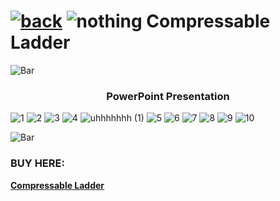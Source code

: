 # [![back](https://cdn.discordapp.com/emojis/887168885747511396?size=32)](https://dxrpy.github.io/Dxrpys-Garbage-Website/proucts) ![nothing](https://user-images.githubusercontent.com/64295233/134528980-3d398c71-0db3-4b63-8ea0-e537a35f251f.png) Compressable Ladder

![`Bar`](https://cdn.discordapp.com/attachments/584355797366997002/889006586406772746/4M7IWwP.png)

<h3 style="text-align:center">PowerPoint Presentation</h3>

![1](https://user-images.githubusercontent.com/64295233/134757563-310cab7c-c2b3-41e2-9bc7-eba57f547834.png)
![2](https://user-images.githubusercontent.com/64295233/134757568-ecc4e22a-7ff0-49c7-b73e-45bc03f50ac2.png)
![3](https://user-images.githubusercontent.com/64295233/134757572-f9464b22-de9c-4a46-be6b-3428354c20ef.png)
![4](https://user-images.githubusercontent.com/64295233/134757574-26f37e0b-904b-49ca-aa8d-3787633bc911.png)
![uhhhhhhh (1)](https://user-images.githubusercontent.com/64295233/134757883-9c54e9c9-8217-478e-8f0b-2ae736439315.png)
![5](https://user-images.githubusercontent.com/64295233/134757576-3c51a047-cbd7-43de-864b-4b358a4c35f8.png)
![6](https://user-images.githubusercontent.com/64295233/134757577-8b88a8b0-116a-45cd-bf91-690cf64879a3.png)
![7](https://user-images.githubusercontent.com/64295233/134757578-ffb846e0-8209-4040-a77d-41ffb62c899d.png)
![8](https://user-images.githubusercontent.com/64295233/134757581-ab0b46d4-0760-4c4b-9b64-c6784b7d68ec.png)
![9](https://user-images.githubusercontent.com/64295233/134757582-c566bf26-a144-4516-8f09-ca2fcd9d2a21.png)
![10](https://user-images.githubusercontent.com/64295233/134757583-48c609fe-d5ea-46dc-8762-0a100ccf9e0e.png)

![`Bar`](https://cdn.discordapp.com/attachments/584355797366997002/889006586406772746/4M7IWwP.png)

### BUY HERE:

<b><a href="https://accessworld.com.au/products/copy-of-indalex-pro-series-aluminium-single-ladder-3m-10f">Compressable Ladder</a></b>
